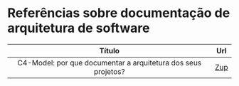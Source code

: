 # Referências sobre documentação de arquitetura de software

|                            Título                             |                     Url                     |
| :-----------------------------------------------------------: | :-----------------------------------------: |
| C4-Model: por que documentar a arquitetura dos seus projetos? | [Zup](https://www.zup.com.br/blog/c4-model) |

